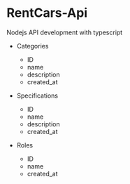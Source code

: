 # RentCars-Api
Nodejs API development with typescript

- Categories
  * ID
  * name
  * description
  * created_at
 
- Specifications
  * ID
  * name
  * description
  * created_at
  
- Roles
  * ID
  * name
  * created_at
